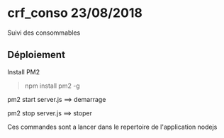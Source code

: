 # crf_conso 23/08/2018
Suivi des consommables


## Déploiement
Install PM2
> npm install pm2 -g

pm2 start server.js ==> demarrage

pm2 stop server.js ==> stoper

Ces commandes sont a lancer dans le repertoire de l'application nodejs


